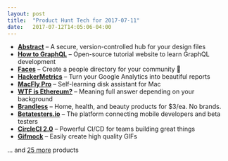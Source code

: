 ```yaml
---
layout: post
title:  "Product Hunt Tech for 2017-07-11"
date:   2017-07-12T14:05:06-04:00
---
```


* **[Abstract](https://www.producthunt.com/posts/abstract-3?utm_campaign=producthunt-api&utm_medium=api&utm_source=Application%3A+Daily+Digest+RSS+%28ID%3A+3202%29)** – A secure, version-controlled hub for your design files
* **[How to GraphQL](https://www.producthunt.com/posts/how-to-graphql?utm_campaign=producthunt-api&utm_medium=api&utm_source=Application%3A+Daily+Digest+RSS+%28ID%3A+3202%29)** – Open-source tutorial website to learn GraphQL development
* **[Faces](https://www.producthunt.com/posts/faces-2?utm_campaign=producthunt-api&utm_medium=api&utm_source=Application%3A+Daily+Digest+RSS+%28ID%3A+3202%29)** – Create a people directory for your community 👫
* **[HackerMetrics](https://www.producthunt.com/posts/hackermetrics?utm_campaign=producthunt-api&utm_medium=api&utm_source=Application%3A+Daily+Digest+RSS+%28ID%3A+3202%29)** – Turn your Google Analytics into beautiful reports
* **[MacFly Pro](https://www.producthunt.com/posts/macfly-pro?utm_campaign=producthunt-api&utm_medium=api&utm_source=Application%3A+Daily+Digest+RSS+%28ID%3A+3202%29)** – Self-learning disk assistant for Mac
* **[WTF is Ethereum?](https://www.producthunt.com/posts/wtf-is-ethereum?utm_campaign=producthunt-api&utm_medium=api&utm_source=Application%3A+Daily+Digest+RSS+%28ID%3A+3202%29)** – Meaning full answer depending on your background
* **[Brandless](https://www.producthunt.com/posts/brandless?utm_campaign=producthunt-api&utm_medium=api&utm_source=Application%3A+Daily+Digest+RSS+%28ID%3A+3202%29)** – Home, health, and beauty products for $3/ea. No brands.
* **[Betatesters.io](https://www.producthunt.com/posts/betatesters-io?utm_campaign=producthunt-api&utm_medium=api&utm_source=Application%3A+Daily+Digest+RSS+%28ID%3A+3202%29)** – The platform connecting mobile developers and beta testers
* **[CircleCI 2.0](https://www.producthunt.com/posts/circleci-2-0?utm_campaign=producthunt-api&utm_medium=api&utm_source=Application%3A+Daily+Digest+RSS+%28ID%3A+3202%29)** – Powerful CI/CD for teams building great things
* **[Gifmock](https://www.producthunt.com/posts/gifmock?utm_campaign=producthunt-api&utm_medium=api&utm_source=Application%3A+Daily+Digest+RSS+%28ID%3A+3202%29)** – Easily create high quality GIFs

… and [25 more](https://www.producthunt.com/tech) products